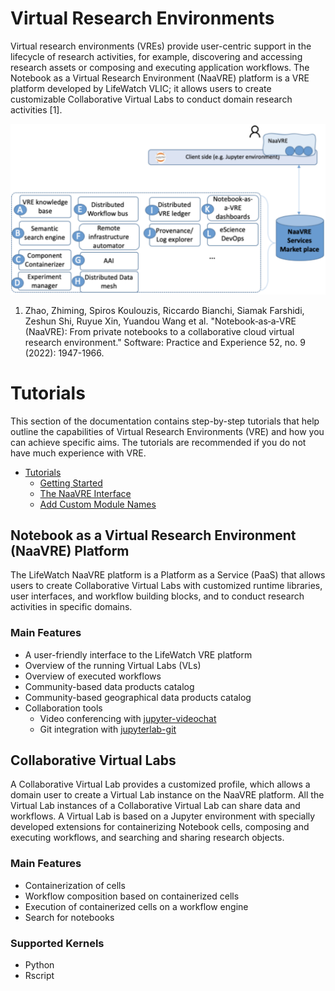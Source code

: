 # Virtual Research Environments

Virtual research environments (VREs) provide user-centric support in the lifecycle of research activities, for example, 
discovering and accessing research assets or composing and executing application workflows. The Notebook as a Virtual Research Environment (NaaVRE) platform is a VRE platform developed by LifeWatch VLIC; it allows users to create customizable Collaborative Virtual Labs to conduct domain research activities [1]. 

![Conceptual Architecture](images/Conceptual_Architecture.png)


1. Zhao, Zhiming, Spiros Koulouzis, Riccardo Bianchi, Siamak Farshidi, Zeshun Shi, Ruyue Xin, Yuandou Wang et al. "Notebook‐as‐a‐VRE (NaaVRE): From private notebooks to a collaborative cloud virtual research environment." Software: Practice and Experience 52, no. 9 (2022): 1947-1966.
# Tutorials

This section of the documentation contains step-by-step tutorials that help outline the capabilities of Virtual Research 
Environments (VRE) and how you can achieve specific aims. The tutorials are recommended if you do not have much 
experience with VRE.

* [Tutorials](tutorials/README.md)
  * [Getting Started](tutorials/README.md#getting-started)
  * [The NaaVRE Interface](tutorials/README.md#the-naavre-interface)
  * [Add Custom Module Names](tutorials/README.md#add-custom-module-names)



## Notebook as a Virtual Research Environment (NaaVRE) Platform

The LifeWatch NaaVRE platform is a Platform as a Service (PaaS) that allows users to create Collaborative Virtual Labs with customized runtime libraries, user interfaces, and workflow building blocks, and to conduct research activities in specific domains.

### Main Features

* A user-friendly interface to the LifeWatch VRE platform
* Overview of the running Virtual Labs (VLs)
* Overview of executed workflows
* Community-based data products catalog
* Community-based geographical data products catalog
* Collaboration tools
  * Video conferencing with [jupyter-videochat](https://jupyter-videochat.readthedocs.io/en/latest/)
  * Git integration with [jupyterlab-git](https://pypi.org/project/jupyterlab-git/) 


## Collaborative Virtual Labs

A Collaborative Virtual Lab provides a customized profile, which allows a domain user to create a Virtual Lab instance on the NaaVRE platform. All the Virtual Lab instances of a Collaborative Virtual Lab can share data and workflows. A Virtual Lab is based on a Jupyter environment with specially developed extensions for containerizing Notebook cells, composing and executing workflows, and searching and sharing research objects.   

### Main Features
* Containerization of cells 
* Workflow composition based on containerized cells
* Execution of containerized cells on a workflow engine
* Search for notebooks

### Supported Kernels
* Python 
* Rscript 
